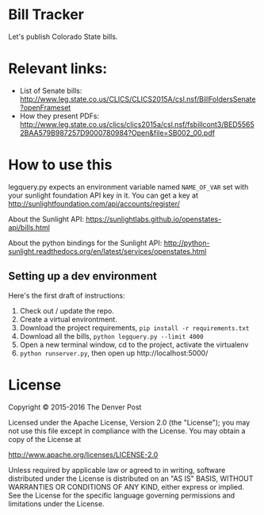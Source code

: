 # Bill Tracker
Let's publish Colorado State bills.

# Relevant links:
- List of Senate bills: http://www.leg.state.co.us/CLICS/CLICS2015A/csl.nsf/BillFoldersSenate?openFrameset
- How they present PDFs: http://www.leg.state.co.us/clics/clics2015a/csl.nsf/fsbillcont3/BED55652BAA579B987257D9000780984?Open&file=SB002_00.pdf

# How to use this
legquery.py expects an environment variable named `NAME_OF_VAR` set with your sunlight foundation API key in it. You can get a key at http://sunlightfoundation.com/api/accounts/register/

About the Sunlight API: https://sunlightlabs.github.io/openstates-api/bills.html

About the python bindings for the Sunlight API: http://python-sunlight.readthedocs.org/en/latest/services/openstates.html

## Setting up a dev environment
Here's the first draft of instructions:

1. Check out / update the repo.
2. Create a virtual environtment.
3. Download the project requirements, `pip install -r requirements.txt`
4. Download all the bills, `python legquery.py --limit 4000`
5. Open a new terminal window, cd to the project, activate the virtualenv
6. `python runserver.py`, then open up http://localhost:5000/

# License
Copyright © 2015-2016 The Denver Post

Licensed under the Apache License, Version 2.0 (the "License"); you may not use
this file except in compliance with the License. You may obtain a copy of the
License at

http://www.apache.org/licenses/LICENSE-2.0

Unless required by applicable law or agreed to in writing, software distributed
under the License is distributed on an "AS IS" BASIS, WITHOUT WARRANTIES OR
CONDITIONS OF ANY KIND, either express or implied. See the License for the
specific language governing permissions and limitations under the License.
